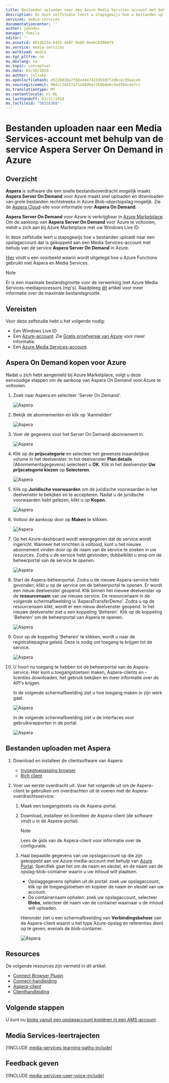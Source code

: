 ```yaml
---
title: Bestanden uploaden naar een Azure Media Services-account met behulp van Aspera | Microsoft Docs
description: In deze zelfstudie leert u stapsgewijs hoe u bestanden uploadt naar een opslagaccount dat is gekoppeld aan een Media Services-account met behulp van de service **Aspera Server On Demand** in Azure.
services: media-services
documentationcenter: ''
author: johndeu
manager: femila
editor: ''
ms.assetid: 8812623a-b425-4a0f-9e05-0ee6c839b6f9
ms.service: media-services
ms.workload: media
ms.tgt_pltfrm: na
ms.devlang: na
ms.topic: conceptual
ms.date: 03/20/2019
ms.author: juliako
ms.openlocfilehash: e522883da7fddad44741599107f2dbc4c99aace6
ms.sourcegitcommit: 90dcc3d427af1264d6ac2b9bde6cdad364ceefcc
ms.translationtype: MT
ms.contentlocale: nl-NL
ms.lasthandoff: 03/21/2019
ms.locfileid: "58316368"
---
```

# <a name="upload-files-into-a-media-services-account-using-the-aspera-server-on-demand-service-on-azure"></a>Bestanden uploaden naar een Media Services-account met behulp van de service Aspera Server On Demand in Azure 

## <a name="overview"></a>Overzicht

**Aspera** is software die een snelle bestandsoverdracht mogelijk maakt. **Aspera Server On Demand** voor Azure maakt snel uploaden en downloaden van grote bestanden rechtstreeks in Azure Blob-objectopslag mogelijk. Zie de [Aspera Cloud](http://cloud.asperasoft.com/)-site voor informatie over **Aspera On Demand**. 
  
**Aspera Server On Demand** voor Azure is verkrijgbaar in [Azure Marketplace](https://azure.microsoft.com/marketplace/). Om de aankoop van **Aspera Server On Demand** voor Azure te voltooien, meldt u zich aan bij Azure Marketplace met uw Windows Live ID.

In deze zelfstudie leert u stapsgewijs hoe u bestanden uploadt naar een opslagaccount dat is gekoppeld aan een Media Services-account met behulp van de service **Aspera Server On Demand** in Azure. 

[Hier](https://github.com/Azure-Samples/media-services-dotnet-functions-integration/tree/master/103-aspera-ingest) vindt u een voorbeeld waarin wordt uitgelegd hoe u Azure Functions gebruikt met Aspera en Media Services.

>[!NOTE]
>Er is een maximale bestandsgrootte voor de verwerking met Azure Media Services-mediaprocessors (mp's). Raadpleeg [dit](media-services-quotas-and-limitations.md) artikel voor meer informatie over de maximale bestandsgrootte.
>

## <a name="prerequisites"></a>Vereisten 

Voor deze zelfstudie hebt u het volgende nodig:

* Een Windows Live ID
* Een [Azure-account](https://azure.microsoft.com). Zie [Gratis proefversie van Azure](https://azure.microsoft.com/pricing/free-trial/) voor meer informatie. 
* Een [Azure Media Services-account](media-services-portal-create-account.md).

## <a name="purchase-aspera-on-demand-for-azure"></a>Aspera On Demand kopen voor Azure

Nadat u zich hebt aangemeld bij Azure Marketplace, volgt u deze eenvoudige stappen om de aankoop van Aspera On Demand voor Azure te voltooien.

1. Zoek naar Aspera en selecteer 'Server On Demand'.

   ![Aspera](./media/media-services-upload-files-with-aspera/media-services-upload-files-with-aspera001.png)

2. Bekijk de abonnementen en klik op 'Aanmelden'

   ![Aspera](./media/media-services-upload-files-with-aspera/media-services-upload-files-with-aspera002.png)

3. Voer de gegevens voor het Server On Demand-abonnement in.

   ![Aspera](./media/media-services-upload-files-with-aspera/media-services-upload-files-with-aspera003.png)

4. Klik op de **prijscategorie** en selecteer het gewenste maandelijkse volume in het deelvenster. In het deelvenster **Plan details** (Abonnementsgegevens) selecteert u **OK**. Klik in het deelvenster **Uw prijscategorie kiezen** op **Selecteren**.

   ![Aspera](./media/media-services-upload-files-with-aspera/media-services-upload-files-with-aspera004.png)

5. Klik op **Juridische voorwaarden** om de juridische voorwaarden in het deelvenster te bekijken en te accepteren. Nadat u de juridische voorwaarden hebt gelezen, klikt u op **Kopen**.

   ![Aspera](./media/media-services-upload-files-with-aspera/media-services-upload-files-with-aspera005.png)

6. Voltooi de aankoop door op **Maken** te klikken.

   ![Aspera](./media/media-services-upload-files-with-aspera/media-services-upload-files-with-aspera006.png)

7. Op het Azure-dashboard wordt weergegeven dat de service wordt ingericht.  Wanneer het inrichten is voltooid, kunt u het nieuwe abonnement vinden door op de naam van de service te zoeken in uw resources. Zodra u de service hebt gevonden, dubbelklikt u erop om de beheerportal van de service te openen.

   ![Aspera](./media/media-services-upload-files-with-aspera/media-services-upload-files-with-aspera007.png)

8. Start de Aspera-beheerportal. Zodra u de nieuwe Aspera-service hebt gevonden, klikt u op de service om de beheerportal te openen.  Er wordt een nieuw deelvenster geopend. Klik binnen het nieuwe deelvenster op de **resourcenaam** van uw nieuwe service.  De resourcenaam in de volgende schermafbeelding is 'AsperaTransferDemo'. Zodra u op de resourcenaam klikt, wordt er een nieuw deelvenster geopend. In het nieuwe deelvenster ziet u een koppeling 'Beheren'. Klik op de koppeling 'Beheren' om de beheerportal van Aspera te openen.

   ![Aspera](./media/media-services-upload-files-with-aspera/media-services-upload-files-with-aspera008.png)

9. Door op de koppeling 'Beheren' te klikken, wordt u naar de registratiepagina geleid. Deze is nodig om toegang te krijgen tot de service.

   ![Aspera](./media/media-services-upload-files-with-aspera/media-services-upload-files-with-aspera009.png)

10. U hoort nu toegang te hebben tot de beheerportal van de Aspera-service. Hier kunt u toegangstoetsen maken, Aspera-clients en -licenties downloaden, het gebruik bekijken en meer informatie over de API's krijgen.

    In de volgende schermafbeelding ziet u hoe toegang maken in zijn werk gaat. 

    ![Aspera](./media/media-services-upload-files-with-aspera/media-services-upload-files-with-aspera010.png)

    In de volgende schermafbeelding ziet u de interfaces voor gebruiksrapporten in de portal. 

    ![Aspera](./media/media-services-upload-files-with-aspera/media-services-upload-files-with-aspera011.png)

## <a name="upload-files-with-aspera"></a>Bestanden uploaden met Aspera

1. Download en installeer de clientsoftware van Aspera:
    
    * [Invoegtoepassing browser](https://downloads.asperasoft.com/connect2/)
    * [Rich client](https://downloads.asperasoft.com/en/downloads/2)

2. Voer uw eerste overdracht uit. Voer het volgende uit om de Aspera-client te gebruiken om overdrachten uit te voeren met de Aspera-overdrachtsservice: 

   1. Maak een toegangstoets via de Aspera-portal.  
   2. Download, installeer en licentieer de Aspera-client (de software vindt u in de Aspera-portal).  

      >[!NOTE]
      >Lees de gids van de Aspera-client voor informatie over de configuratie.
    
   3. Haal bepaalde gegevens van uw opslagaccount op die zijn gekoppeld aan uw Azure-media-account met behulp van [Azure Portal](https://portal.azure.com/). Specifiek gaat het om de naam en sleutel, en de naam van de opslag-blob-container waarin u uw inhoud wilt plaatsen. 

       * Opslaggegevens ophalen uit de portal: zoek uw opslagaccount, klik op de toegangstoetsen en kopieer de naam en sleutel van uw account.
       * De containernaam ophalen: zoek uw opslagaccount, selecteer **Blobs**, selecteer de naam van de container waarnaar u de inhoud wilt uploaden. 

      Hieronder ziet u een schermafbeelding van **Verbindingsbeheer** van de Aspera-client waarin u het type Azure-opslag en referenties dient op te geven, evenals de blob-container.

      ![Aspera](./media/media-services-upload-files-with-aspera/media-services-upload-files-with-aspera012.png)

## <a name="resources"></a>Resources

De volgende resources zijn vermeld in dit artikel. 

* [Connect Browser Plugin](https://downloads.asperasoft.com/connect2/)
* [Connect-handleiding](https://downloads.asperasoft.com/en/documentation/8)
* [Aspera-client](https://downloads.asperasoft.com/en/downloads/2)
* [Clienthandleiding](https://downloads.asperasoft.com/en/documentation/2)

## <a name="next-steps"></a>Volgende stappen

U kunt nu [blobs vanuit een opslagaccount kopiëren in een AMS-account](media-services-copying-existing-blob.md#copy-blobs-from-a-storage-account-into-an-ams-account).

## <a name="media-services-learning-paths"></a>Media Services-leertrajecten
[!INCLUDE [media-services-learning-paths-include](../../../includes/media-services-learning-paths-include.md)]

## <a name="provide-feedback"></a>Feedback geven
[!INCLUDE [media-services-user-voice-include](../../../includes/media-services-user-voice-include.md)]

